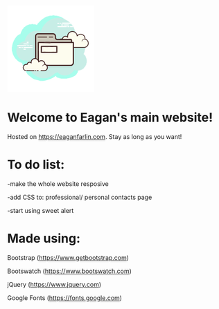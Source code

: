 ![Site-Logo](Global/Images/Site-Logo.png)

# Welcome to Eagan's main website!

Hosted on https://eaganfarlin.com.
Stay as long as you want!

# To do list:

-make the whole website resposive

-add CSS to: professional/ personal contacts page

-start using sweet alert

# Made using:

Bootstrap (https://www.getbootstrap.com)

Bootswatch (https://www.bootswatch.com)

jQuery (https://www.jquery.com)

Google Fonts (https://fonts.google.com)
